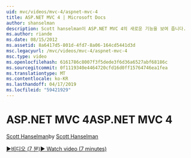 ```yaml
---
uid: mvc/videos/mvc-4/aspnet-mvc-4
title: ASP.NET MVC 4 | Microsoft Docs
author: shanselman
description: Scott hanselman이 ASP.NET MVC 4의 새로운 기능을 보여 줍니다.
ms.author: riande
ms.date: 08/15/2012
ms.assetid: 8a6417d5-801d-4fd7-8a06-164cd5441d3d
msc.legacyurl: /mvc/videos/mvc-4/aspnet-mvc-4
msc.type: video
ms.openlocfilehash: 6161786c8007f3f5dede3f6d36a6527abf68186c
ms.sourcegitcommit: 0f1119340e4464720cfd16d0ff15764746ea1fea
ms.translationtype: MT
ms.contentlocale: ko-KR
ms.lasthandoff: 04/17/2019
ms.locfileid: "59421929"
---
```

# <a name="aspnet-mvc-4"></a><span data-ttu-id="5f260-103">ASP.NET MVC 4</span><span class="sxs-lookup"><span data-stu-id="5f260-103">ASP.NET MVC 4</span></span>

<span data-ttu-id="5f260-104">[Scott Hanselman](https://github.com/shanselman)</span><span class="sxs-lookup"><span data-stu-id="5f260-104">by [Scott Hanselman](https://github.com/shanselman)</span></span>

[<span data-ttu-id="5f260-105">&#9654;비디오 (7 분)</span><span class="sxs-lookup"><span data-stu-id="5f260-105">&#9654; Watch video (7 minutes)</span></span>](https://channel9.msdn.com/Blogs/ASP-NET-Site-Videos/aspnet-mvc-4)
